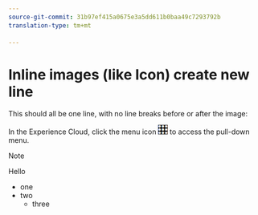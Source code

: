 ```yaml
---
source-git-commit: 31b97ef415a0675e3a5dd611b0baa49c7293792b
translation-type: tm+mt

---
```

# Inline images (like Icon) create new line

This should all be one line, with no line breaks before or after the image:

In the Experience Cloud, click the menu icon  ![](icon.png) to access the pull-down menu.


>[!NOTE]
>Hello
>* one
>* two
>   * three